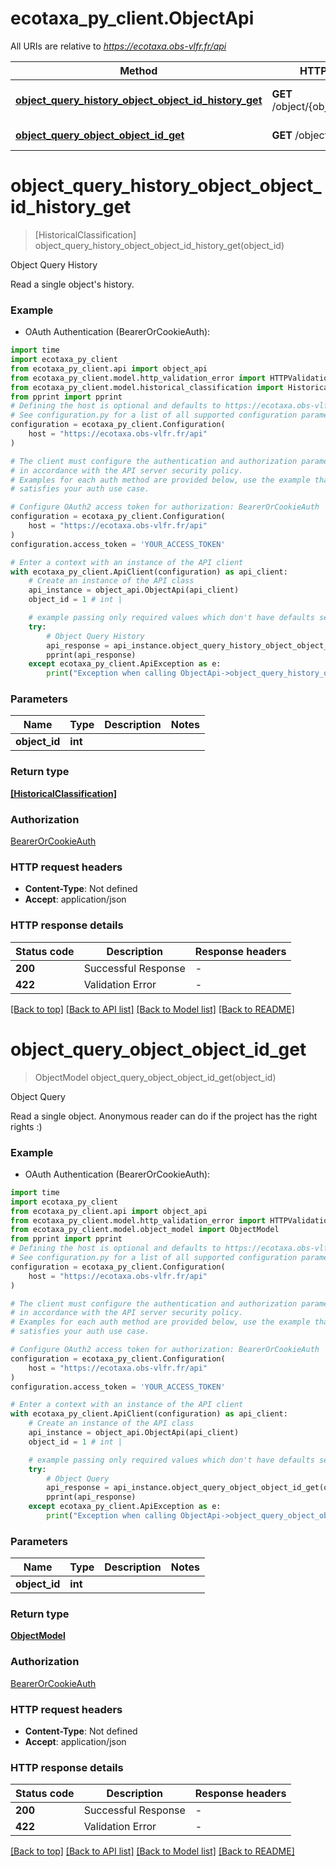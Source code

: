 # ecotaxa_py_client.ObjectApi

All URIs are relative to *https://ecotaxa.obs-vlfr.fr/api*

Method | HTTP request | Description
------------- | ------------- | -------------
[**object_query_history_object_object_id_history_get**](ObjectApi.md#object_query_history_object_object_id_history_get) | **GET** /object/{object_id}/history | Object Query History
[**object_query_object_object_id_get**](ObjectApi.md#object_query_object_object_id_get) | **GET** /object/{object_id} | Object Query


# **object_query_history_object_object_id_history_get**
> [HistoricalClassification] object_query_history_object_object_id_history_get(object_id)

Object Query History

Read a single object's history.

### Example

* OAuth Authentication (BearerOrCookieAuth):

```python
import time
import ecotaxa_py_client
from ecotaxa_py_client.api import object_api
from ecotaxa_py_client.model.http_validation_error import HTTPValidationError
from ecotaxa_py_client.model.historical_classification import HistoricalClassification
from pprint import pprint
# Defining the host is optional and defaults to https://ecotaxa.obs-vlfr.fr/api
# See configuration.py for a list of all supported configuration parameters.
configuration = ecotaxa_py_client.Configuration(
    host = "https://ecotaxa.obs-vlfr.fr/api"
)

# The client must configure the authentication and authorization parameters
# in accordance with the API server security policy.
# Examples for each auth method are provided below, use the example that
# satisfies your auth use case.

# Configure OAuth2 access token for authorization: BearerOrCookieAuth
configuration = ecotaxa_py_client.Configuration(
    host = "https://ecotaxa.obs-vlfr.fr/api"
)
configuration.access_token = 'YOUR_ACCESS_TOKEN'

# Enter a context with an instance of the API client
with ecotaxa_py_client.ApiClient(configuration) as api_client:
    # Create an instance of the API class
    api_instance = object_api.ObjectApi(api_client)
    object_id = 1 # int | 

    # example passing only required values which don't have defaults set
    try:
        # Object Query History
        api_response = api_instance.object_query_history_object_object_id_history_get(object_id)
        pprint(api_response)
    except ecotaxa_py_client.ApiException as e:
        print("Exception when calling ObjectApi->object_query_history_object_object_id_history_get: %s\n" % e)
```


### Parameters

Name | Type | Description  | Notes
------------- | ------------- | ------------- | -------------
 **object_id** | **int**|  |

### Return type

[**[HistoricalClassification]**](HistoricalClassification.md)

### Authorization

[BearerOrCookieAuth](../README.md#BearerOrCookieAuth)

### HTTP request headers

 - **Content-Type**: Not defined
 - **Accept**: application/json


### HTTP response details

| Status code | Description | Response headers |
|-------------|-------------|------------------|
**200** | Successful Response |  -  |
**422** | Validation Error |  -  |

[[Back to top]](#) [[Back to API list]](../README.md#documentation-for-api-endpoints) [[Back to Model list]](../README.md#documentation-for-models) [[Back to README]](../README.md)

# **object_query_object_object_id_get**
> ObjectModel object_query_object_object_id_get(object_id)

Object Query

Read a single object. Anonymous reader can do if the project has the right rights :)

### Example

* OAuth Authentication (BearerOrCookieAuth):

```python
import time
import ecotaxa_py_client
from ecotaxa_py_client.api import object_api
from ecotaxa_py_client.model.http_validation_error import HTTPValidationError
from ecotaxa_py_client.model.object_model import ObjectModel
from pprint import pprint
# Defining the host is optional and defaults to https://ecotaxa.obs-vlfr.fr/api
# See configuration.py for a list of all supported configuration parameters.
configuration = ecotaxa_py_client.Configuration(
    host = "https://ecotaxa.obs-vlfr.fr/api"
)

# The client must configure the authentication and authorization parameters
# in accordance with the API server security policy.
# Examples for each auth method are provided below, use the example that
# satisfies your auth use case.

# Configure OAuth2 access token for authorization: BearerOrCookieAuth
configuration = ecotaxa_py_client.Configuration(
    host = "https://ecotaxa.obs-vlfr.fr/api"
)
configuration.access_token = 'YOUR_ACCESS_TOKEN'

# Enter a context with an instance of the API client
with ecotaxa_py_client.ApiClient(configuration) as api_client:
    # Create an instance of the API class
    api_instance = object_api.ObjectApi(api_client)
    object_id = 1 # int | 

    # example passing only required values which don't have defaults set
    try:
        # Object Query
        api_response = api_instance.object_query_object_object_id_get(object_id)
        pprint(api_response)
    except ecotaxa_py_client.ApiException as e:
        print("Exception when calling ObjectApi->object_query_object_object_id_get: %s\n" % e)
```


### Parameters

Name | Type | Description  | Notes
------------- | ------------- | ------------- | -------------
 **object_id** | **int**|  |

### Return type

[**ObjectModel**](ObjectModel.md)

### Authorization

[BearerOrCookieAuth](../README.md#BearerOrCookieAuth)

### HTTP request headers

 - **Content-Type**: Not defined
 - **Accept**: application/json


### HTTP response details

| Status code | Description | Response headers |
|-------------|-------------|------------------|
**200** | Successful Response |  -  |
**422** | Validation Error |  -  |

[[Back to top]](#) [[Back to API list]](../README.md#documentation-for-api-endpoints) [[Back to Model list]](../README.md#documentation-for-models) [[Back to README]](../README.md)

